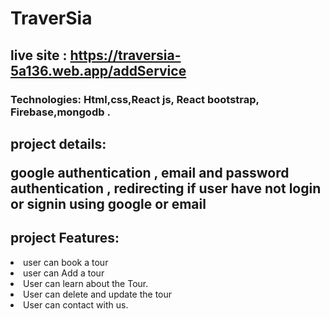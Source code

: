 # TraverSia

## live site : https://traversia-5a136.web.app/addService
### Technologies: Html,css,React js, React bootstrap, Firebase,mongodb  .

## project details: <p>google authentication , email and password authentication , redirecting if user have not login or signin using google or email</p>



## project Features: 
<li> user can book a tour</li>
<li> user can Add a tour </li>
<li> User can learn about the Tour.</li>
<li> User can delete and update the tour</li>
<li> User can contact with us.</li>